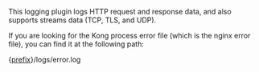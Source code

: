 <!---shared with logging plugins --->

This logging plugin logs HTTP request and response data, and also supports streams
data (TCP, TLS, and UDP).

If you are looking for the Kong process error file (which is the nginx error file),
you can find it at the following path:

{[prefix](/{{site.data.kong_latest.release}}/configuration/#prefix)}/logs/error.log
